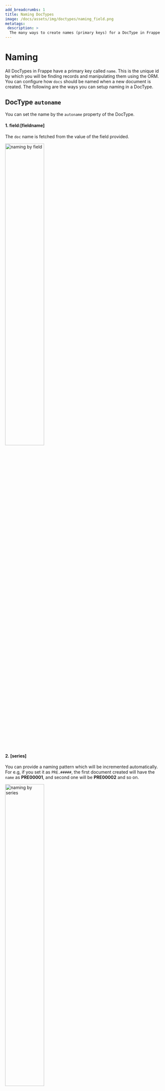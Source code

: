 ```yaml
---
add_breadcrumbs: 1
title: Naming DocTypes
image: /docs/assets/img/doctypes/naming_field.png
metatags:
 description: >
  The many ways to create names (primary keys) for a DocType in Frappe
---
```

# Naming

All DocTypes in Frappe have a primary key called `name`. This is the unique id by
which you will be finding records and manipulating them using the ORM.
You can configure how `docs` should be named when a new document is created.
The following are the ways you can setup naming in a DocType.

## DocType `autoname`

You can set the name by the `autoname` property of the DocType.

#### 1. field:[fieldname]

The `doc` name is fetched from the value of the field provided.

<img src="/docs/assets/img/doctypes/naming_field.png" alt="naming by field" class="screenshot" style="width: 50%;">

#### 2. [series]

You can provide a naming pattern which will be incremented automatically. For e.g, if you set it as `PRE.#####`, the first document created will have the `name` as **PRE00001**, and second one will be **PRE00002** and so on.

<img src="/docs/assets/img/doctypes/naming_series_1.png" alt="naming by series" class="screenshot" style="width: 50%;">

#### 3. naming_series:

The naming pattern is derived from a field in the document. For e.g, you have a field `naming_series` in your document and it's value is set as `PRE.#####`, then that will be the pattern used for generating the name. This value can change per document. So the next document can have a different pattern.

> This works only if you have a field called `naming_series` in your DocType.

<img src="/docs/assets/img/doctypes/naming_series_2.png" alt="naming by series by field" class="screenshot" style="width: 50%;">

#### 4. Prompt

If you set it as **Prompt**, the name is required to be filled in manually.

<img src="/docs/assets/img/doctypes/naming-prompt.png" alt="naming by prompt" class="screenshot">

#### 5. Format

This is the most flexible one when it comes to configuring your naming schemes.

Let's say we have

```text
{%- raw -%}
EXAMPLE-{MM}-test-{fieldname1}-{fieldname2}-{#####}
{% endraw -%}
```

<img src="/docs/assets/img/doctypes/naming_format.png" alt="naming by format" class="screenshot" style="width: 50%;">

Everything outside the curly braces are plain text. Keywords inside the curly braces will be evaluated based on what they represent. In this case:

- **MM**: will be replaced by the current month
- **fieldname1**: will be replaced by the value of `fieldname1` in the document
- **#####**: will generate a series, which starts with `00001`

So the final name may look like, `EXAMPLE-02-test-value1-value2-00001`

## By Controller Method

You can also define a name programatically by declaring an `autoname` method in the controller class. Example

```py
from frappe.model.naming import getseries

class Project(Document):
    def autoname(self):
        # select a project name based on customer
        prefix = `P-{}-`.format(self.customer)
        self.name = getseries(prefix, 3)
```

## By Document Naming Rule

> Introduced in v13

You can also create rules for naming DocTypes by creating **Document Naming Rule**

![Document Naming Rule](/docs/assets/img/doctypes/document-naming-rule.png)

You can create multiple Document Naming Rules for a particular doctype that can be applied selectively based on fitlers.

To define a Document Naming Rule you have to specify

1. Document Type it is being applied on
1. Priority of the rule (rules with higher priority will be applied first)
1. Conditions to apply the rule
1. Naming Rules

#### Numbering

You can define various numbering prefixes for the rule based on the conditions defined. This is done by setting a prefix and the number of digits for that rule.

For example if you are creating a separate numbering for high priority todos:

1. Prefix: todo-high-
1. Digits: 3

Will lead to numbering like `todo-high-001`, `todo-high-002` and so on.

## Priority of Naming

Naming priority is as follows

1. Document Naming Rule
1. `autoname` controller method.
1. `autoname` DocType property

## Special Rules

1. Child DocTypes do not follow naming rules
1. Amended documents have a suffix (`-1`, `-2` etc) to the original document